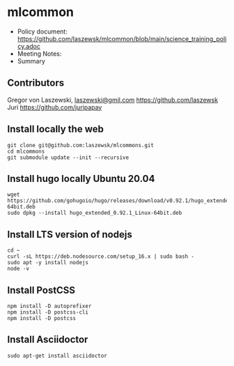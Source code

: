 # mlcommon

* Policy document: https://github.com/laszewsk/mlcommon/blob/main/science_training_policy.adoc
* Meeting Notes:
* Summary   

## Contributors

Gregor von Laszewski, laszewski@gmil.com https://github.com/laszewsk
Juri https://github.com/juripapay


## Install locally the web 

```
git clone git@github.com:laszewsk/mlcommons.git
cd mlcommons
git submodule update --init --recursive
```

## Install hugo locally Ubuntu 20.04

```
wget https://github.com/gohugoio/hugo/releases/download/v0.92.1/hugo_extended_0.92.1_Linux-64bit.deb
sudo dpkg --install hugo_extended_0.92.1_Linux-64bit.deb 

```

## Install LTS version of nodejs

```
cd ~
curl -sL https://deb.nodesource.com/setup_16.x | sudo bash -
sudo apt -y install nodejs
node -v
```

## Install PostCSS

```
npm install -D autoprefixer
npm install -D postcss-cli
npm install -D postcss
```

## Install Asciidoctor

```
sudo apt-get install asciidoctor
```